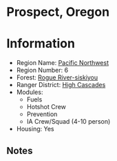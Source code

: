 
Prospect, Oregon
================
  
# Information  
* Region Name: [Pacific Northwest]()  
* Region Number: 6  
* Forest: [Rogue River-siskiyou](http://www.fs.usda.gov/rogue-siskiyou/)  
* Ranger District: [High Cascades]()  
* Modules:  
  - Fuels  
  - Hotshot Crew  
  - Prevention  
  - IA Crew/Squad (4-10 person)  
* Housing: Yes  
  
## Notes

